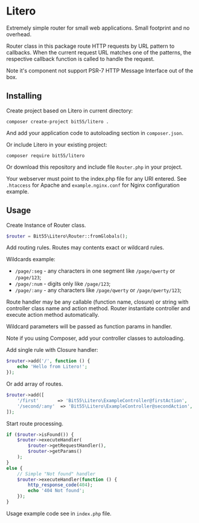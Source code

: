 # Litero

Extremely simple router for small web applications.
Small footprint and no overhead.

Router class in this package route HTTP requests by URL pattern to callbacks. When the current request URL matches one of the patterns, the respective callback function is called to handle the request.

Note it's component not support PSR-7 HTTP Message Interface out of the box.

## Installing

Create project based on Litero in current directory:

```
composer create-project bit55/litero .
```

And add your application code to autoloading section in `composer.json`.

Or include Litero in your existing project:

```
composer require bit55/litero
```

Or download this repository and include file `Router.php` in your project.

Your webserver must point to the index.php file for any URI entered. See `.htaccess` for Apache and `example.nginx.conf` for Nginx configuration example.

## Usage

Create Instance of Router class.

```php
$router = Bit55\Litero\Router::fromGlobals();
```

Add routing rules. Routes may contents exact or wildcard rules.

Wildcards example:
 * `/page/:seg` - any characters in one segment like `/page/qwerty` or `/page/123`;
 * `/page/:num` - digits only like `/page/123`;
 * `/page/:any` - any characters like `/page/qwerty` or `/page/qwerty/123`;

Route handler may be any callable (function name, closure) or string with controller class name and action method. Router instantiate controller and execute action method automatically.

Wildcard parameters will be passed as function params in handler.

Note if you using Composer, add your controller classes to autoloading. 

Add single rule with Closure handler:

```php
$router->add('/', function () {
    echo 'Hello from Litero!';
});
```

Or add array of routes.

```php
$router->add([
    '/first'       => 'Bit55\Litero\ExampleController@firstAction',
    '/second/:any'  => 'Bit55\Litero\ExampleController@secondAction',
]);
```

Start route processing.


```php
if ($router->isFound()) {
    $router->executeHandler(
        $router->getRequestHandler(),
        $router->getParams()
    );
} 
else {
    // Simple "Not found" handler
    $router->executeHandler(function () {
        http_response_code(404);
        echo '404 Not found';
    });
}
```

Usage example code see in `index.php` file.
